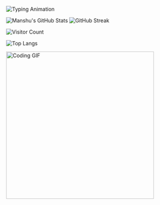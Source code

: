 ![Typing Animation](https://readme-typing-svg.demolab.com?font=Fira+Code&size=24&duration=4000&color=0075FF&lines=Hi+👋+I'm+Manshu;I'm+a+Full-Stack+Developer!;Open+Source+Contributor)

![Manshu's GitHub Stats](https://github-readme-stats.vercel.app/api?username=ManshuSengar&show_icons=true&theme=radical)    ![GitHub Streak](https://streak-stats.demolab.com?user=ManshuSengar&theme=highcontrast&hide_border=true)

![Visitor Count](https://komarev.com/ghpvc/?username=ManshuSengar&color=blue&style=flat-square)

![Top Langs](https://github-readme-stats.vercel.app/api/top-langs/?username=ManshuSengar&layout=compact&theme=tokyonight)

<img src="https://media.giphy.com/media/LmNwrBhejkK9EFP504/giphy.gif" width="400" alt="Coding GIF">

